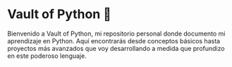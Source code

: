 # Vault of Python 🐍
Bienvenido a Vault of Python, mi repositorio personal donde documento mi aprendizaje en Python. Aquí encontrarás desde conceptos básicos hasta proyectos más avanzados que voy desarrollando a medida que profundizo en este poderoso lenguaje.
